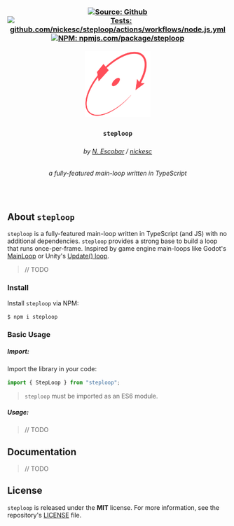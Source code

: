 <h3 align="center" >
  <div>
    <a href="https://github.com/nickesc/steploop"><img alt="Source: Github" src="https://img.shields.io/badge/source-github-brightgreen?style=for-the-badge&logo=github&labelColor=%23505050"></a>
    <a href="https://github.com/nickesc/steploop/actions/workflows/node.js.yml"><img alt="Tests: github.com/nickesc/steploop/actions/workflows/node.js.yml" src="https://img.shields.io/github/actions/workflow/status/nickesc/steploop/test.yml?logo=github&label=tests&logoColor=white&style=for-the-badge&labelColor=%23505050"></a>
    <br>
    <a href="https://www.npmjs.com/package/steploop"><img alt="NPM: npmjs.com/package/steploop" src="https://img.shields.io/npm/v/steploop?style=for-the-badge&logo=npm&logoColor=white&label=npm&color=%23C12127&labelColor=%23505050"></a>
  </div>
  <br>
  <img src="./icon.svg" width="150px">
  <h3 align="center">
    <code>steploop</code>
  </h3>
  <h5 align="center">
    
  </h5>
  <h6 align="center">
    by <a href="https://nickesc.github.io">N. Escobar</a> / <a href="https://github.com/nickesc">nickesc</a>
  </h6>
  <h6 align="center">
    a fully-featured main-loop written in TypeScript
  </h6>
</h3>

<br>

## About `steploop`

`steploop` is a fully-featured main-loop written in TypeScript (and JS) with no additional dependencies. `steploop` provides a strong base to build a loop that runs once-per-frame. Inspired by game engine main-loops like Godot's [MainLoop](https://docs.godotengine.org/en/stable/classes/class_mainloop.html) or Unity's [Update() loop](https://docs.unity3d.com/Manual/execution-order.html).

> // TODO

### Install

Install `steploop` via NPM:

```sh
$ npm i steploop
```

### Basic Usage

##### Import:

Import the library in your code:

```js
import { StepLoop } from "steploop";
```
> `steploop` must be imported as an ES6 module.

##### Usage:
> // TODO

## Documentation

> // TODO

## License

`steploop` is released under the **MIT** license. For more information, see the repository's [LICENSE](/LICENSE) file.
